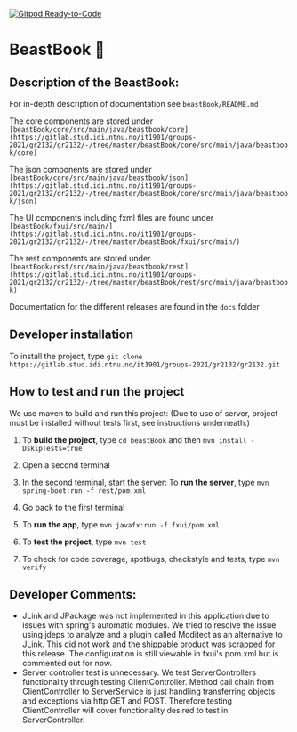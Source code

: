 [![Gitpod Ready-to-Code](https://img.shields.io/badge/Gitpod-Ready--to--Code-blue?logo=gitpod)](https://gitpod.stud.ntnu.no/#https://gitlab.stud.idi.ntnu.no/it1901/groups-2021/gr2132/gr2132)

# BeastBook :muscle:
## Description of the BeastBook:

For in-depth description of documentation see `beastBook/README.md`

The core components are stored under `[beastBook/core/src/main/java/beastbook/core](https://gitlab.stud.idi.ntnu.no/it1901/groups-2021/gr2132/gr2132/-/tree/master/beastBook/core/src/main/java/beastbook/core)`

The json components are stored under `[beastBook/core/src/main/java/beastbook/json](https://gitlab.stud.idi.ntnu.no/it1901/groups-2021/gr2132/gr2132/-/tree/master/beastBook/core/src/main/java/beastbook/json)`

The UI components including fxml files are found under `[beastBook/fxui/src/main/](https://gitlab.stud.idi.ntnu.no/it1901/groups-2021/gr2132/gr2132/-/tree/master/beastBook/fxui/src/main/)`

The rest components are stored under `[beastBook/rest/src/main/java/beastbook/rest](https://gitlab.stud.idi.ntnu.no/it1901/groups-2021/gr2132/gr2132/-/tree/master/beastBook/rest/src/main/java/beastbook)`

Documentation for the different releases are found in the `docs` folder

## Developer installation
To install the project, type `git clone https://gitlab.stud.idi.ntnu.no/it1901/groups-2021/gr2132/gr2132.git`

## How to test and run the project
We use maven to build and run this project:
(Due to use of server, project must be installed without tests first, see instructions underneath:)

1. To **build the project**, type `cd beastBook` and then `mvn install -DskipTests=true`


2. Open a second terminal


3. In the second terminal, start the server:
   To **run the server**, type `mvn spring-boot:run -f rest/pom.xml`


4. Go back to the first terminal


5. To **run the app**, type `mvn javafx:run -f fxui/pom.xml`


7. To **test the project**, type `mvn test`


7. To check for code coverage, spotbugs, checkstyle and tests, type `mvn verify`


## Developer Comments:
- JLink and JPackage was not implemented in this application due to issues with spring's automatic modules.
We tried to resolve the issue using jdeps to analyze and a plugin called Moditect as an alternative to JLink. 
This did not work and the shippable product was scrapped for this release.
The configuration is still viewable in fxui's pom.xml but is commented out for now.
- Server controller test is unnecessary.
We test ServerControllers functionality through testing ClientController. Method call chain from ClientController to
ServerService is just handling transferring objects and exceptions via http GET and POST. Therefore testing 
ClientController will cover functionality desired to test in ServerController.
